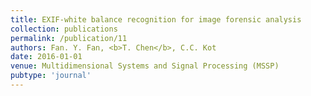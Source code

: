 ```yaml
---
title: EXIF-white balance recognition for image forensic analysis
collection: publications
permalink: /publication/11
authors: Fan. Y. Fan, <b>T. Chen</b>, C.C. Kot
date: 2016-01-01
venue: Multidimensional Systems and Signal Processing (MSSP)
pubtype: 'journal'
---
```


<!-- paperurl: 'http://academicpages.github.io/files/paper1.pdf'
citation: 'Your Name, You. (2009). &quot;Paper Title Number 1.&quot; <i>Journal 1</i>. 1(1).' -->
<!-- [Download paper here](http://academicpages.github.io/files/paper1.pdf) -->
